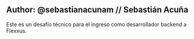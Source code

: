## Author: @sebastianacunam // Sebastián Acuña

Este es un desafío técnico para el ingreso como desarrollador backend a Flexxus. 